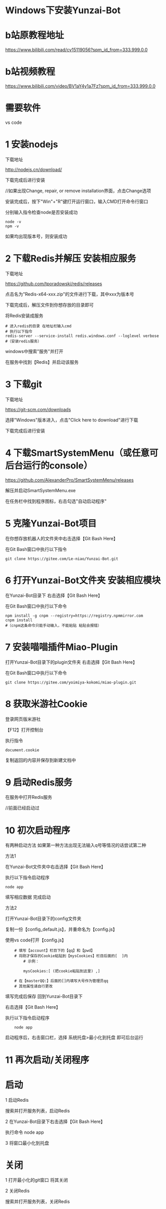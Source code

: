 # Windows下安装Yunzai-Bot
# b站原教程地址
https://www.bilibili.com/read/cv15119056?spm_id_from=333.999.0.0
# b站视频教程
https://www.bilibili.com/video/BV1aY4y1a7Fz?spm_id_from=333.999.0.0

# 需要软件
vs code

# 1 安装nodejs
下载地址

http://nodejs.cn/download/

下载完成后进行安装

//如果出现Change, repair, or remove installation界面，点击Change选项

安装完成后，按下"Win"+"R"键打开运行窗口，输入CMD打开命令行窗口

分别输入指令检查node是否安装成功

    node -v
    npm -v

如果均出现版本号，则安装成功

# 2 下载Redis并解压 安装相应服务
下载地址

https://github.com/tporadowski/redis/releases

点击名为"Redis-x64-xxx.zip"的文件进行下载，其中xxx为版本号

下载完成后，解压文件到你想存放的目录即可

将Redis安装成服务

    # 进入redis的目录 在地址栏输入cmd
    # 执行以下指令
    redis-server --service-install redis.windows.conf --loglevel verbose
    #（安装redis服务）

windows中搜索"服务"并打开

在服务中找到【Redis】并启动该服务

# 3 下载git
下载地址

https://git-scm.com/downloads

选择"Windows"版本进入，点击"Click here to download"进行下载

下载完成后进行安装

# 4 下载SmartSystemMenu（或任意可后台运行的console）
https://github.com/AlexanderPro/SmartSystemMenu/releases

解压并启动SmartSystemMenu.exe

在任务栏中找到程序图标，右击勾选"自动启动程序"

# 5 克隆Yunzai-Bot项目
在你想存放机器人的文件夹中右击选择【Git Bash Here】

在Git Bash窗口中执行以下指令

    git clone https://gitee.com/Le-niao/Yunzai-Bot.git


# 6 打开Yunzai-Bot文件夹 安装相应模块
在Yunzai-Bot目录下 右击选择【Git Bash Here】 

在Git Bash窗口中执行以下命令

    npm install -g cnpm --registry=https://registry.npmmirror.com
    cnpm install
    #（cnpm这条命令只能手动输入，不能粘贴 粘贴会报错）


# 7 安装喵喵插件Miao-Plugin
打开Yunzai-Bot目录下的plugin文件夹 右击选择【Git Bash Here】

在Git Bash窗口中执行以下命令

    git clone https://gitee.com/yoimiya-kokomi/miao-plugin.git


# 8 获取米游社Cookie
登录网页版米游社

【F12】打开控制台

执行指令

    document.cookie

复制返回的内容并保存到新建文档中

# 9 启动Redis服务
在服务中打开Redis服务 

//前面已经启动过

# 10 初次启动程序
有两种启动方法 如果第一种方法出现无法输入q号等情况的话尝试第二种


方法1 

在Yunzai-Bot文件夹中右击选择【Git Bash Here】

执行以下指令启动程序

    node app

填写相应数据 完成启动


方法2

打开Yunzai-Bot目录下的config文件夹

复制一份【config_default.js】，并重命名为【config.js】

使用vs code打开【config.js】

        # 填写【account】栏目下的【qq】和【pwd】
        # 将刚才保存的Cookie粘贴到【mysCookies】栏目后面的[  ]内 
            # 示例：

            mysCookies:[ (把cookie粘贴到这里) ,]

        # 在【masterQQ:】后面的[]内填写大号作为管理员qq
        # 其他属性请自行更改

填写完成后保存 回到Yunzai-Bot目录下

右击选择【Git Bash Here】
    
执行以下指令启动程序

        node app

启动程序后，右击窗口栏，选择 系统托盘>最小化到托盘 即可后台运行

# 11 再次启动/关闭程序
# 启动
1 启动Redis

搜索并打开服务列表，启动Redis

2 在Yunzai-Bot目录下右击选择【Git Bash Here】

执行命令
        node app

3 将窗口最小化到托盘

# 关闭
1 打开最小化的git窗口 将其关闭

2 关闭Redis

搜索并打开服务列表，关闭Redis
